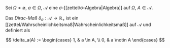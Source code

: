 Sei $\Omega \ne \emptyset$, $a \in \Omega$, $\mathcal{A}$ eine $\sigma$-[[zettel/σ-Algebra|Algebra]] auf $\Omega$, $A \in \mathcal{A}$.

Das *Dirac-Maß* $\delta_a : \mathcal{A} \to \mathbb{R}_+$ ist ein [[zettel/Wahrscheinlichkeitsmaß|Wahrscheinlichkeitsmaß]] auf $\mathcal{A}$ und definiert als

$$
	\delta_a(A) := \begin{cases}
		1, & a \in A, \\
		0, & a \notin A
	\end{cases}
$$